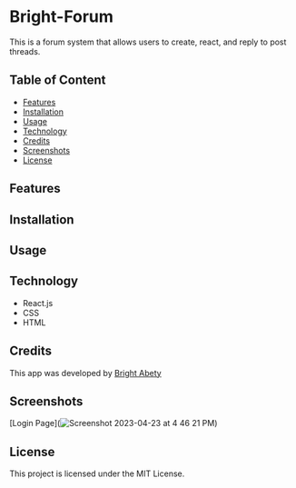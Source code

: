 # Bright-Forum

This is a forum system that allows users to create, react, and reply to post threads.

## Table of Content
- [Features](#features)
- [Installation](#installation)
- [Usage](#usage)
- [Technology](#technology)
- [Credits](#credits)
- [Screenshots](#screenshots)
- [License](#license)

## Features

## Installation


## Usage

## Technology

- React.js
- CSS
- HTML

## Credits

This app was developed by [Bright Abety](https://github.com/kagebright)

## Screenshots
[Login Page](![Screenshot 2023-04-23 at 4 46 21 PM](https://user-images.githubusercontent.com/113262558/233865625-41522b28-2ff7-4491-a24a-686689f46916.png))


## License

This project is licensed under the MIT License.
